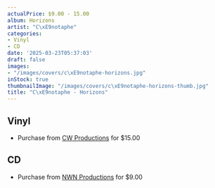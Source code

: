 ```yaml
---
actualPrice: $9.00 - 15.00
album: Horizons
artist: "C\xE9notaphe"
categories:
- Vinyl
- CD
date: '2025-03-23T05:37:03'
draft: false
images:
- "/images/covers/c\xE9notaphe-horizons.jpg"
inStock: true
thumbnailImage: "/images/covers/c\xE9notaphe-horizons-thumb.jpg"
title: "C\xE9notaphe - Horizons"
---
```


## Vinyl
* Purchase from [CW Productions](https://shop.cwproductions.net/products/cenotaphe-horizons-lp) for $15.00
## CD
* Purchase from [NWN Productions](http://shop.nwnprod.com/index.php?route=product/product&path=93&product_id=58253&sort=pd.name&order=ASC) for $9.00
